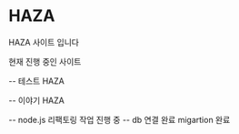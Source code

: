 # HAZA
HAZA 사이트 입니다

현재 진행 중인 사이트

-- 테스트 HAZA

-- 이야기 HAZA

-- node.js 리팩토링 작업 진행 중
-- db 연결 완료 migartion 완료
